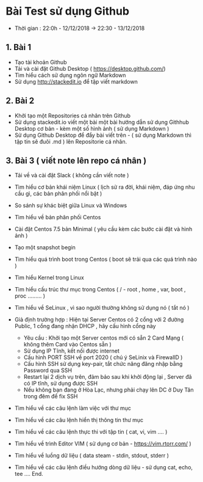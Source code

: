 

# Bài Test sử dụng Github

- Thời gian : 22:0h - 12/12/2018 ->  22:30 - 13/12/2018

## 1. Bài 1

- Tạo tài khoản Github
- Tải và cài đặt Github Desktop ( https://desktop.github.com/)
- Tìm hiểu cách sử dụng ngôn ngữ Markdown
- Sử dụng http://stackedit.io để tập viết markdown


## 2. Bài 2

- Khởi tạo một Repositories cá nhân trên Github
- Sử dụng stackedit.io viết một bài một bài hướng dẫn sử dụng Githhub Desktop cơ bản  - kèm một số hình ảnh ( sử dụng Markdown )
- Sử dụng Github Desktop để đẩy bài viết trên - ( sử dụng Markdown  thì tập tin sẽ đuôi .md ) lên Repositorie cá nhân. 

## 3. Bài 3 ( viết note lên repo cá nhân )

- Tải về và cài đặt Slack ( không cần viết note ) 
- Tìm hiểu cơ bản khái niệm Linux ( lịch sử ra đời, khái niệm, đáp ứng nhu cầu gì, các bản phân phối nổi bật )
- So sánh sự khác biệt giữa Linux và Windows
- Tìm hiểu về bản phân phối Centos
- Cài đặt Centos 7.5 bản Minimal ( yêu cầu kèm các bước cài đặt và hình ảnh )
- Tạo một snapshot begin
- Tìm hiểu quá trình boot trong Centos ( boot sẽ trải qua các quá trình nào )
- Tìm hiểu Kernel trong Linux

- Tìm hiểu cấu trúc thư mục trong Centos ( / - root , home , var, boot , proc ......... )

- Tìm hiểu về SeLinux , vì sao người thường không sử dụng nó ( tắt nó )

- Giả định trường hợp : Hiện tại Server Centos có 2 cổng với 2 đường Public, 1 cổng đang nhận DHCP , hãy cấu hình cổng này 
  - Yêu cầu : Khởi tạo một Server centos mới có sẵn 2 Card Mạng ( không thêm Card vào Centos sẵn )
  - Sử dụng IP Tĩnh, kết nối được internet
  - Cấu hình PORT SSH về port 2020 ( chú ý SeLinix và FirewallD )
  - Cấu hình SSH sử dụng key-pair, tắt chức năng đăng nhập bằng Password qua SSH
  - Restart lại 2 dịch vụ trên, đảm bảo sau khi khởi động lại , Server đã có IP tĩnh, sử dụng được SSH
  - Nếu không bạn đang ở Hòa Lạc, nhưng phải chạy lên DC ở Duy Tân trong đêm để fix SSH


- Tìm hiểu về các câu lệnh làm việc với thư mục
- Tìm hiểu về các câu lệnh hiển thị thông tin thư mục
- Tìm hiểu về các câu lệnh thực thi với tập tin ( cat, vi, vim .... )
- Tìm hiểu về trình Editor VIM ( sử dụng cơ bản - https://vim.rtorr.com/ )
- Tìm hiểu về luồng dữ liệu ( data steam - stdin, stdout, stderr )
- Tìm hiểu về các câu lệnh điều hướng dòng dữ liệu - sử dụng cat, echo, tee ....
End.
